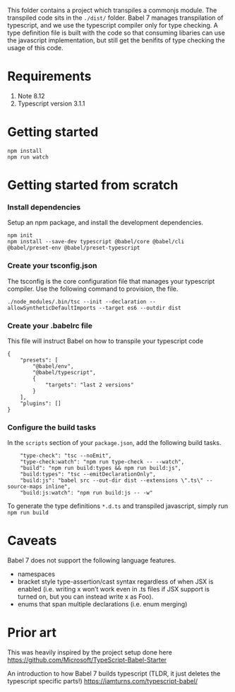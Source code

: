 This folder contains a project which transpiles a commonjs module. The transpiled code sits in the `./dist/` folder. Babel 7 manages transpilation of typescript, and we use the typescript compiler only for type checking. A type definition file is built with the code so that consuming libaries can use the javascript implementation, but still get the benifits of type checking the usage of this code.

# Requirements

1. Note 8.12
2. Typescript version 3.1.1

# Getting started

```
npm install
npm run watch
```

# Getting started from scratch

### Install dependencies

Setup an npm package, and install the development dependencies.

```
npm init
npm install --save-dev typescript @babel/core @babel/cli @babel/preset-env @babel/preset-typescript 
```

### Create your tsconfig.json
The tsconfig is the core configuration file that manages your typescript compiler. Use the following command to provision, the file.

```
./node_modules/.bin/tsc --init --declaration --allowSyntheticDefaultImports --target es6 --outdir dist
```

### Create your .babelrc file

This file will instruct Babel on how to transpile your typescript code

```
{
    "presets": [
        "@babel/env",
        "@babel/typescript",
        {
            "targets": "last 2 versions"
        }
    ],
    "plugins": []
}
```


### Configure the build tasks

In the `scripts` section of your `package.json`, add the following build tasks.

```
    "type-check": "tsc --noEmit",
    "type-check:watch": "npm run type-check -- --watch",
    "build": "npm run build:types && npm run build:js",
    "build:types": "tsc --emitDeclarationOnly",
    "build:js": "babel src --out-dir dist --extensions \".ts\" --source-maps inline",
    "build:js:watch": "npm run build:js -- -w"
```

To generate the type definitions `*.d.ts` and transpiled javascript, simply run `npm run build`

# Caveats
Babel 7 does not support the following language features.

- namespaces
- bracket style type-assertion/cast syntax regardless of when JSX is enabled (i.e. writing <Foo>x won’t work even in .ts files if JSX support is turned on, but you can instead write x as Foo).
- enums that span multiple declarations (i.e. enum merging)

# Prior art
This was heavily inspired by the project setup done here
https://github.com/Microsoft/TypeScript-Babel-Starter


An introduction to how Babel 7 builds typescript (TLDR, it just deletes the typescript specific parts!)
https://iamturns.com/typescript-babel/